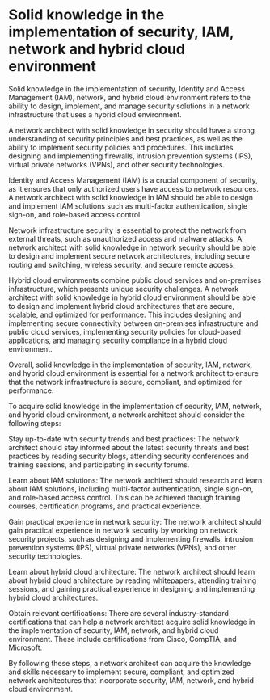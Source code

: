 # Solid knowledge in the implementation of security, IAM, network and hybrid cloud environment

Solid knowledge in the implementation of security, Identity and Access Management (IAM), network, and hybrid cloud environment refers to the ability to design, implement, and manage security solutions in a network infrastructure that uses a hybrid cloud environment.

A network architect with solid knowledge in security should have a strong understanding of security principles and best practices, as well as the ability to implement security policies and procedures. This includes designing and implementing firewalls, intrusion prevention systems (IPS), virtual private networks (VPNs), and other security technologies.

Identity and Access Management (IAM) is a crucial component of security, as it ensures that only authorized users have access to network resources. A network architect with solid knowledge in IAM should be able to design and implement IAM solutions such as multi-factor authentication, single sign-on, and role-based access control.

Network infrastructure security is essential to protect the network from external threats, such as unauthorized access and malware attacks. A network architect with solid knowledge in network security should be able to design and implement secure network architectures, including secure routing and switching, wireless security, and secure remote access.

Hybrid cloud environments combine public cloud services and on-premises infrastructure, which presents unique security challenges. A network architect with solid knowledge in hybrid cloud environment should be able to design and implement hybrid cloud architectures that are secure, scalable, and optimized for performance. This includes designing and implementing secure connectivity between on-premises infrastructure and public cloud services, implementing security policies for cloud-based applications, and managing security compliance in a hybrid cloud environment.

Overall, solid knowledge in the implementation of security, IAM, network, and hybrid cloud environment is essential for a network architect to ensure that the network infrastructure is secure, compliant, and optimized for performance.

To acquire solid knowledge in the implementation of security, IAM, network, and hybrid cloud environment, a network architect should consider the following steps:

Stay up-to-date with security trends and best practices: The network architect should stay informed about the latest security threats and best practices by reading security blogs, attending security conferences and training sessions, and participating in security forums.

Learn about IAM solutions: The network architect should research and learn about IAM solutions, including multi-factor authentication, single sign-on, and role-based access control. This can be achieved through training courses, certification programs, and practical experience.

Gain practical experience in network security: The network architect should gain practical experience in network security by working on network security projects, such as designing and implementing firewalls, intrusion prevention systems (IPS), virtual private networks (VPNs), and other security technologies.

Learn about hybrid cloud architecture: The network architect should learn about hybrid cloud architecture by reading whitepapers, attending training sessions, and gaining practical experience in designing and implementing hybrid cloud architectures.

Obtain relevant certifications: There are several industry-standard certifications that can help a network architect acquire solid knowledge in the implementation of security, IAM, network, and hybrid cloud environment. These include certifications from Cisco, CompTIA, and Microsoft.

By following these steps, a network architect can acquire the knowledge and skills necessary to implement secure, compliant, and optimized network architectures that incorporate security, IAM, network, and hybrid cloud environment.
